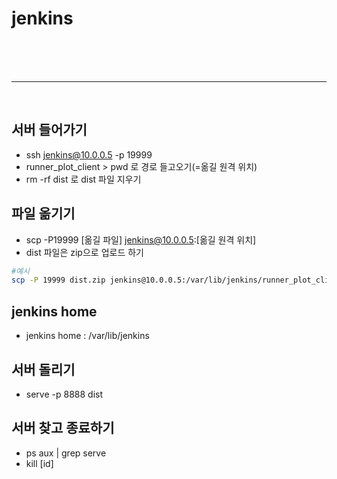 # jenkins

<br/><br/><br/>

---

<br/>

## 서버 들어가기

-   ssh jenkins@10.0.0.5 -p 19999
-   runner_plot_client > pwd 로 경로 들고오기(=옮길 원격 위치)
-   rm -rf dist 로 dist 파일 지우기

## 파일 옮기기

-   scp -P19999 [옮길 파일] jenkins@10.0.0.5:[옮길 원격 위치]
-   dist 파일은 zip으로 업로드 하기

```bash
#예시
scp -P 19999 dist.zip jenkins@10.0.0.5:/var/lib/jenkins/runner_plot_client
```

## jenkins home

-   jenkins home : /var/lib/jenkins

## 서버 돌리기

-   serve -p 8888 dist

## 서버 찾고 종료하기

-   ps aux | grep serve
-   kill [id]
